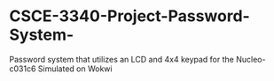 # CSCE-3340-Project-Password-System-
Password system that utilizes an LCD and 4x4 keypad for the Nucleo-c031c6
Simulated on Wokwi
